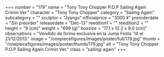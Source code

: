 +++
number = "179"
name = "Tony Tony Chopper P.O.P Sailing Again Crimin Ver."
character = "Tony Tony Chopper"
category = "Sailing Again"
subcategory = ""
sculptor = "Jyango"
officialprice = "3000 ¥"
preorderdate = "Sin preorder"
releasedate = "Dec-13"
reedition1 = ""
reedition2 = ""
height = "9 (cm)"
weight = "699 (g)"
boxsize = "17.1 x 12.2 x 9.0 (cm)"
observations = "Vendido de forma exclusiva en la Jump Festa &#39;14 el 21/12/2013."
image = "/onepiecefigures/images/poster/full/179.jpg"
thumb = "/onepiecefigures/images/poster/thumb/179.jpg"
alt = "Tony Tony Chopper P.O.P Sailing Again Crimin Ver."
class = "sailing-again"
+++
